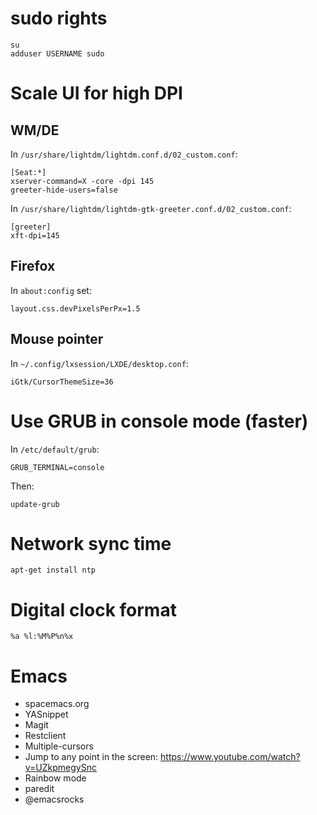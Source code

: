 # sudo rights #

    su
    adduser USERNAME sudo

# Scale UI for high DPI #

## WM/DE ##

In `/usr/share/lightdm/lightdm.conf.d/02_custom.conf`:

    [Seat:*]
    xserver-command=X -core -dpi 145
    greeter-hide-users=false

In `/usr/share/lightdm/lightdm-gtk-greeter.conf.d/02_custom.conf`:

    [greeter]
    xft-dpi=145

## Firefox ##

In `about:config` set:

    layout.css.devPixelsPerPx=1.5

## Mouse pointer ##

In `~/.config/lxsession/LXDE/desktop.conf`:

    iGtk/CursorThemeSize=36

# Use GRUB in console mode (faster) #

In `/etc/default/grub`:

    GRUB_TERMINAL=console

Then:

    update-grub

# Network sync time #

    apt-get install ntp

# Digital clock format #

    %a %l:%M%P%n%x

# Emacs #

- spacemacs.org
- YASnippet
- Magit
- Restclient
- Multiple-cursors
- Jump to any point in the screen: https://www.youtube.com/watch?v=UZkpmegySnc
- Rainbow mode
- paredit
- @emacsrocks
